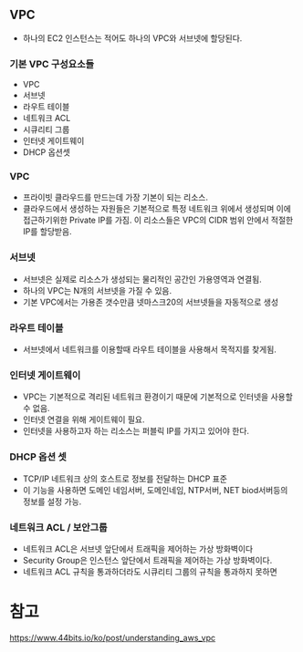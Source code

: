 ## VPC
- 하나의 EC2 인스턴스는 적어도 하나의 VPC와 서브넷에 할당된다.  

### 기본 VPC 구성요소들
- VPC
- 서브넷
- 라우트 테이블
- 네트워크 ACL
- 시큐리티 그룹
- 인터넷 게이트웨이
- DHCP 옵션셋 

### VPC
- 프라이빗 클라우드를 만드는데 가장 기본이 되는 리소스. 
- 클라우드에서 생성하는 자원들은 기본적으로 특정 네트워크 위에서 생성되며 이에 접근하기위한 Private IP를 가짐. 이 리소스들은 VPC의 CIDR 범위 안에서 적절한 IP를 할당받음.

### 서브넷
- 서브넷은 실제로 리소스가 생성되는 물리적인 공간인 가용영역과 연결됨. 
- 하나의 VPC는 N개의 서브넷을 가질 수 있음.
- 기본 VPC에서는 가용존 갯수만큼 넷마스크20의 서브넷들을 자동적으로 생성

### 라우트 테이블
- 서브넷에서 네트워크를 이용할때 라우트 테이블을 사용해서 목적지를 찾게됨.

### 인터넷 게이트웨이
- VPC는 기본적으로 격리된 네트워크 환경이기 때문에 기본적으로 인터넷을 사용할 수 없음.
- 인터넷 연결을 위해 게이트웨이 필요.
- 인터넷을 사용하고자 하는 리소스는 퍼블릭 IP를 가지고 있어야 한다.

### DHCP 옵션 셋
- TCP/IP 네트워크 상의 호스트로 정보를 전달하는 DHCP 표준
- 이 기능을 사용하면 도메인 네임서버, 도메인네임, NTP서버, NET biod서버등의 정보를 설정 가능.

### 네트워크 ACL / 보안그룹
- 네트워크 ACL은 서브넷 앞단에서 트래픽을 제어하는 가상 방화벽이다
- Security Group은 인스턴스 앞단에서 트래픽을 제어하는 가상 방화벽이다. 
- 네트워크 ACL 규칙을 통과하더라도 시큐리티 그룹의 규칙을 통과하지 못하면 

# 참고
https://www.44bits.io/ko/post/understanding_aws_vpc

